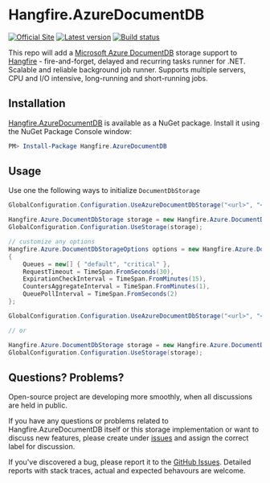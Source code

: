 # Hangfire.AzureDocumentDB

[![Official Site](https://img.shields.io/badge/site-hangfire.io-blue.svg)](http://hangfire.io)
[![Latest version](https://img.shields.io/nuget/v/Hangfire.AzureDocumentDB.svg)](https://www.nuget.org/packages/Hangfire.AzureDocumentDB)
[![Build status](https://ci.appveyor.com/api/projects/status/uvxh94dhxcokga47?svg=true)](https://ci.appveyor.com/project/imranmomin/hangfire-azuredocumentdb)

This repo will add a [Microsoft Azure DocumentDB](https://azure.microsoft.com/en-ca/services/documentdb) storage support to [Hangfire](http://hangfire.io) - fire-and-forget, delayed and recurring tasks runner for .NET. Scalable and reliable background job runner. Supports multiple servers, CPU and I/O intensive, long-running and short-running jobs.


## Installation

[Hangfire.AzureDocumentDB](https://www.nuget.org/packages/Hangfire.AzureDocumentDB) is available as a NuGet package. Install it using the NuGet Package Console window:

```powershell
PM> Install-Package Hangfire.AzureDocumentDB
```


## Usage

Use one the following ways to initialize `DocumentDbStorage`

```csharp
GlobalConfiguration.Configuration.UseAzureDocumentDbStorage("<url>", "<authSecret>", "<databaseName>", "<collectionName>");

Hangfire.Azure.DocumentDbStorage storage = new Hangfire.Azure.DocumentDbStorage("<url>", "<authSecret>", "<databaseName>", "<collectionName>");
GlobalConfiguration.Configuration.UseStorage(storage);
```

```csharp
// customize any options
Hangfire.Azure.DocumentDbStorageOptions options = new Hangfire.Azure.DocumentDbStorageOptions
{
    Queues = new[] { "default", "critical" },
    RequestTimeout = TimeSpan.FromSeconds(30),
    ExpirationCheckInterval = TimeSpan.FromMinutes(15),
    CountersAggregateInterval = TimeSpan.FromMinutes(1),
    QueuePollInterval = TimeSpan.FromSeconds(2)
};

GlobalConfiguration.Configuration.UseAzureDocumentDbStorage("<url>", "<authSecret>", "<databaseName>", "<collectionName>", options);

// or 

Hangfire.Azure.DocumentDbStorage storage = new Hangfire.Azure.DocumentDbStorage("<url>", "<authSecret>", "<databaseName>", "<collectionName>", options);
GlobalConfiguration.Configuration.UseStorage(storage);
```


## Questions? Problems?

Open-source project are developing more smoothly, when all discussions are held in public.

If you have any questions or problems related to Hangfire.AzureDocumentDB itself or this storage implementation or want to discuss new features, please create under [issues](https://github.com/imranmomin/Hangfire.AzureDocumentDB/issues/new) and assign the correct label for discussion. 

If you've discovered a bug, please report it to the [GitHub Issues](https://github.com/imranmomin/Hangfire.AzureDocumentDB/pulls). Detailed reports with stack traces, actual and expected behavours are welcome.
